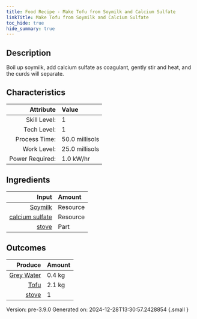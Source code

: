 ```yaml
---
title: Food Recipe - Make Tofu from Soymilk and Calcium Sulfate
linkTitle: Make Tofu from Soymilk and Calcium Sulfate
toc_hide: true
hide_summary: true
---
```


## Description
 Boil up soymilk, add calcium sulfate as coagulant,&#10;&#9;&#9;&#9;gently stir and heat, and the curds will separate.

## Characteristics

| Attribute      | Value |
|--------:|:------|
|Skill Level:|1|
|Tech Level:|1|
|Process Time:|50.0 millisols|
|Work Level:|25.0 millisols|
|Power Required:|1.0 kW/hr|

## Ingredients

| Input      | Amount |
|--------:|:------|
|[Soymilk](/docs/definitions/resource/soymilk)|Resource|2.5 kg|
|[calcium sulfate](/docs/definitions/resource/calcium-sulfate)|Resource|0.03 kg|
|[stove](/docs/definitions/part/stove)|Part|1|

## Outcomes


| Produce      | Amount |
|--------:|:------|
|[Grey Water](/docs/definitions/resource/grey-water)|0.4 kg|
|[Tofu](/docs/definitions/resource/tofu)|2.1 kg|
|[stove](/docs/definitions/part/stove)|1|


Version: pre-3.9.0 Generated on: 2024-12-28T13:30:57.2428854
{.small }

